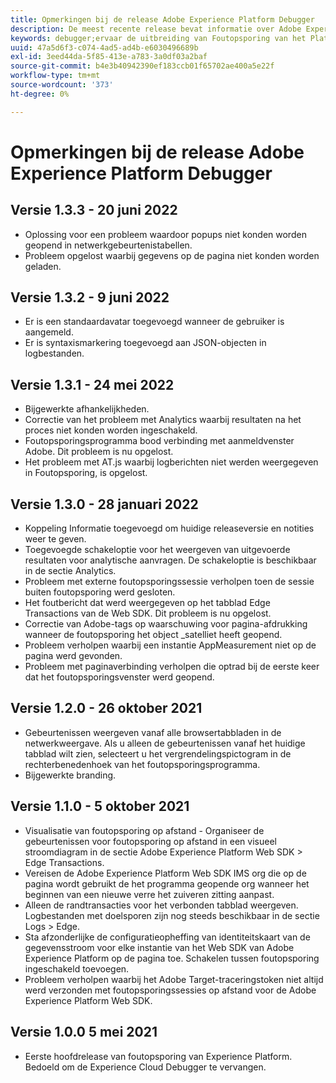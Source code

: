 ```yaml
---
title: Opmerkingen bij de release Adobe Experience Platform Debugger
description: De meest recente release bevat informatie over Adobe Experience Platform Debugger.
keywords: debugger;ervaar de uitbreiding van Foutopsporing van het Platform;chroom;uitbreiding;versie nota's
uuid: 47a5d6f3-c074-4ad5-ad4b-e6030496689b
exl-id: 3eed44da-5f85-413e-a783-3a0df03a2baf
source-git-commit: b4e3b40942390ef183ccb01f65702ae400a5e22f
workflow-type: tm+mt
source-wordcount: '373'
ht-degree: 0%

---
```


# Opmerkingen bij de release Adobe Experience Platform Debugger

## Versie 1.3.3 - 20 juni 2022

* Oplossing voor een probleem waardoor popups niet konden worden geopend in netwerkgebeurtenistabellen.
* Probleem opgelost waarbij gegevens op de pagina niet konden worden geladen.

## Versie 1.3.2 - 9 juni 2022

* Er is een standaardavatar toegevoegd wanneer de gebruiker is aangemeld.
* Er is syntaxismarkering toegevoegd aan JSON-objecten in logbestanden.

## Versie 1.3.1 - 24 mei 2022

* Bijgewerkte afhankelijkheden.
* Correctie van het probleem met Analytics waarbij resultaten na het proces niet konden worden ingeschakeld.
* Foutopsporingsprogramma bood verbinding met aanmeldvenster Adobe. Dit probleem is nu opgelost.
* Het probleem met AT.js waarbij logberichten niet werden weergegeven in Foutopsporing, is opgelost.

## Versie 1.3.0 - 28 januari 2022

* Koppeling Informatie toegevoegd om huidige releaseversie en notities weer te geven.
* Toegevoegde schakeloptie voor het weergeven van uitgevoerde resultaten voor analytische aanvragen. De schakeloptie is beschikbaar in de sectie Analytics.
* Probleem met externe foutopsporingssessie verholpen toen de sessie buiten foutopsporing werd gesloten.
* Het foutbericht dat werd weergegeven op het tabblad Edge Transactions van de Web SDK. Dit probleem is nu opgelost.
* Correctie van Adobe-tags op waarschuwing voor pagina-afdrukking wanneer de foutopsporing het object _satelliet heeft geopend.
* Probleem verholpen waarbij een instantie AppMeasurement niet op de pagina werd gevonden.
* Probleem met paginaverbinding verholpen die optrad bij de eerste keer dat het foutopsporingsvenster werd geopend.

## Versie 1.2.0 - 26 oktober 2021

* Gebeurtenissen weergeven vanaf alle browsertabbladen in de netwerkweergave. Als u alleen de gebeurtenissen vanaf het huidige tabblad wilt zien, selecteert u het vergrendelingspictogram in de rechterbenedenhoek van het foutopsporingsprogramma.
* Bijgewerkte branding.

## Versie 1.1.0 - 5 oktober 2021

* Visualisatie van foutopsporing op afstand - Organiseer de gebeurtenissen voor foutopsporing op afstand in een visueel stroomdiagram in de sectie Adobe Experience Platform Web SDK > Edge Transactions.
* Vereisen de Adobe Experience Platform Web SDK IMS org die op de pagina wordt gebruikt de het programma geopende org wanneer het beginnen van een nieuwe verre het zuiveren zitting aanpast.
* Alleen de randtransacties voor het verbonden tabblad weergeven. Logbestanden met doelsporen zijn nog steeds beschikbaar in de sectie Logs > Edge.
* Sta afzonderlijke de configuratieopheffing van identiteitskaart van de gegevensstroom voor elke instantie van het Web SDK van Adobe Experience Platform op de pagina toe. Schakelen tussen foutopsporing ingeschakeld toevoegen.
* Probleem verholpen waarbij het Adobe Target-traceringstoken niet altijd werd verzonden met foutopsporingssessies op afstand voor de Adobe Experience Platform Web SDK.

## Versie 1.0.0 5 mei 2021

* Eerste hoofdrelease van foutopsporing van Experience Platform. Bedoeld om de Experience Cloud Debugger te vervangen.
